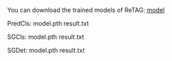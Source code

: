 You can download the trained models of ReTAG: [model](https://drive.google.com/drive/folders/1sWjGxiczFdL7wk9Xg7oVNo67awUTnu3m?usp=sharing)

PredCls:  model.pth   result.txt

SGCls:  model.pth   result.txt

SGDet:  model.pth   result.txt



